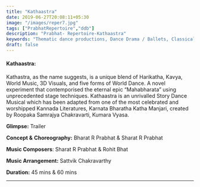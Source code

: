 ```yaml
---
title: "Kathaastra"
date: 2019-06-27T20:08:11+05:30
image: "/images/reper7.jpg"
tags: ["PrabhatRepertoire","ddb"]
description: "Prabhat- Repertoire-Kathaastra"
keywords: "Thematic dance productions, Dance Drama / Ballets, Classical dance sequences."
draft: false
---
```


#### **Kathaastra:** 

Kathastra, as the name suggests, is a unique blend of Harikatha, Kavya, World Music, 3D Visuals, and five forms of World Dance. A novel experiment that contemporised the eternal epic “Mahabharata” using unprecedented stage techniques. Kathaastra is an unrivalled Story Dance Musical which has been adapted from one of the most celebrated and worshipped Kannada Literatures, Karnata Bharatha Katha Manjari, created by Roopaka Samrajya Chakravarti, Kumara Vyasa.

**Glimpse:** Trailer

**Concept &** **Choreography:** Bharat R Prabhat & Sharat R Prabhat

**Music Composers**: Sharat R Prabhat & Rohit Bhat

**Music Arrangement:** Sattvik Chakravarthy

**Duration:** 45 mins & 60 mins

---
